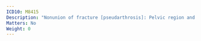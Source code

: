 ```yaml
---
ICD10: M8415
Description: "Nonunion of fracture [pseudarthrosis]: Pelvic region and thigh"
Matters: No
Weight: 0
---
```

